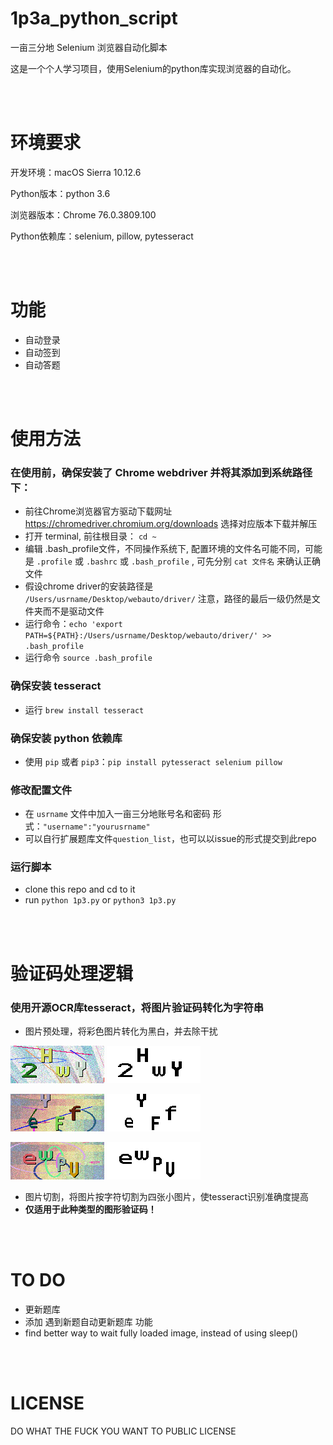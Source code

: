 # 1p3a_python_script
一亩三分地 Selenium 浏览器自动化脚本

这是一个个人学习项目，使用Selenium的python库实现浏览器的自动化。

<br/><br/>

# 环境要求

开发环境：macOS Sierra 10.12.6

Python版本：python 3.6

浏览器版本：Chrome 76.0.3809.100

Python依赖库：selenium, pillow, pytesseract

<br/><br/>

# 功能
* 自动登录
* 自动签到
* 自动答题

<br/><br/>

# 使用方法

### 在使用前，确保安装了 Chrome webdriver 并将其添加到系统路径下：

* 前往Chrome浏览器官方驱动下载网址 https://chromedriver.chromium.org/downloads 选择对应版本下载并解压
* 打开 terminal, 前往根目录： `cd ~`
* 编辑 .bash_profile文件，不同操作系统下, 配置环境的文件名可能不同，可能是 `.profile` 或 `.bashrc` 或 `.bash_profile` , 可先分别 `cat 文件名` 来确认正确文件
* 假设chrome driver的安装路径是 `/Users/usrname/Desktop/webauto/driver/` 注意，路径的最后一级仍然是文件夹而不是驱动文件 
* 运行命令：`echo 'export PATH=${PATH}:/Users/usrname/Desktop/webauto/driver/' >> .bash_profile`
* 运行命令 `source .bash_profile`

### 确保安装 tesseract
* 运行 `brew install tesseract`

### 确保安装 python 依赖库
* 使用 `pip` 或者 `pip3`：`pip install pytesseract selenium pillow`

### 修改配置文件
* 在 `usrname` 文件中加入一亩三分地账号名和密码 形式：`"username":"yourusrname"`
* 可以自行扩展题库文件`question_list`，也可以以issue的形式提交到此repo

### 运行脚本
* clone this repo and cd to it
* run `python 1p3.py` or `python3 1p3.py`

<br/><br/>

# 验证码处理逻辑
### 使用开源OCR库tesseract，将图片验证码转化为字符串
* 图片预处理，将彩色图片转化为黑白，并去除干扰

![Image text](https://github.com/VividLau/1p3a_python_script/blob/master/image/img1.png)
![Image text](https://github.com/VividLau/1p3a_python_script/blob/master/image/phase2_img1.png)

![Image text](https://github.com/VividLau/1p3a_python_script/blob/master/image/img2.png)
![Image text](https://github.com/VividLau/1p3a_python_script/blob/master/image/phase2_img2.png)

![Image text](https://github.com/VividLau/1p3a_python_script/blob/master/image/img3.png)
![Image text](https://github.com/VividLau/1p3a_python_script/blob/master/image/phase2_img3.png)

* 图片切割，将图片按字符切割为四张小图片，使tesseract识别准确度提高
* **仅适用于此种类型的图形验证码！**

<br/><br/>

# TO DO
* 更新题库
* 添加 遇到新题自动更新题库 功能 
* find better way to wait fully loaded image, instead of using sleep() 

<br/><br/>

# LICENSE
DO WHAT THE FUCK YOU WANT TO PUBLIC LICENSE





